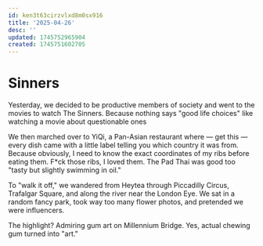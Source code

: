 ```yaml
---
id: ken3t63cirzvlxd8m0sx916
title: '2025-04-26'
desc: ''
updated: 1745752965904
created: 1745751602705
---
```


# Sinners

Yesterday, we decided to be productive members of society and went to the movies to watch The Sinners. Because nothing says "good life choices" like watching a movie about questionable ones

We then marched over to YiQi, a Pan-Asian restaurant where — get this — every dish came with a little label telling you which country it was from. Because obviously, I need to know the exact coordinates of my ribs before eating them. F*ck those ribs, I loved them. The Pad Thai was good too "tasty but slightly swimming in oil."

To "walk it off," we wandered from Heytea through Piccadilly Circus, Trafalgar Square, and along the river near the London Eye. We sat in a random fancy park, took way too many flower photos, and pretended we were influencers. 

The highlight? Admiring gum art on Millennium Bridge. Yes, actual chewing gum turned into "art."